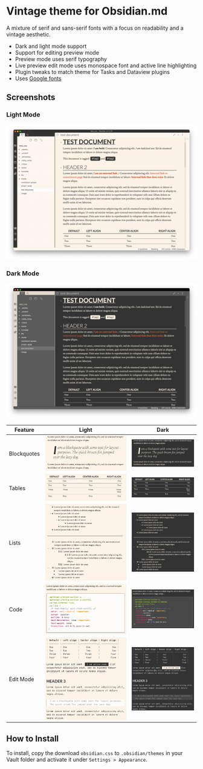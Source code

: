 # Vintage theme for Obsidian.md

A mixture of serif and sans-serif fonts with a focus on readability and a vintage aesthetic.

- Dark and light mode support
- Support for editing preview mode
- Preview mode uses serif typography
- Live preview edit mode uses monospace font and active line highlighting
- Plugin tweaks to match theme for Tasks and Dataview plugins
- Uses [Google fonts](https://fonts.google.com)

## Screenshots

### Light Mode

![Light Mode](_media/light.png)

### Dark Mode

![Dark Mode](_media/dark.png)

| Feature     | Light                                      | Dark                                      |
| ----------- | ------------------------------------------ | ----------------------------------------- |
| Blockquotes | ![blockquote](_media/blockquote_light.png) | ![blockquote](_media/blockquote_dark.png) |
| Tables      | ![Tables](_media/table_light.png)          | ![Tables](_media/table_dark.png)          |
| Lists       | ![Lists](_media/lists_light.png)           | ![Lists](_media/lists_dark.png)           |
| Code        | ![Code](_media/code_light.png)             | ![Code](_media/code_dark.png)             |
| Edit Mode   | ![Edit Mode](_media/editmode_light.png)    | ![Edit Mode](_media/editmode_dark.png)    |

## How to Install

To install, copy the download `obsidian.css` to `.obsidian/themes` in your Vault folder and activate it under `Settings > Appearance`.
